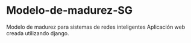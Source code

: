 # Modelo-de-madurez-SG
Modelo de madurez para sistemas de redes inteligentes
Aplicación web creada utilizando django.

